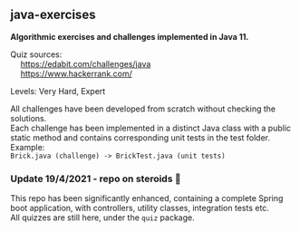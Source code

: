 ## java-exercises
<b> Algorithmic exercises and challenges implemented in Java 11. </b>

Quiz sources:  
&emsp;	https://edabit.com/challenges/java <br>
&emsp;	https://www.hackerrank.com/

Levels: Very Hard, Expert

All challenges have been developed from scratch without checking the solutions. <br>
Each challenge has been implemented in a distinct Java class with a public static method 
and contains corresponding unit tests in the test folder. <br>
Example: <br>
`Brick.java (challenge) -> BrickTest.java (unit tests)`
 
### Update 19/4/2021 - repo on steroids 🔴 

This repo has been significantly enhanced, containing a complete Spring boot application, with controllers, utility classes, integration tests etc. <br>
All quizzes are still here, under the `quiz` package.

